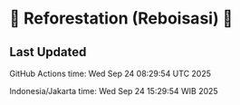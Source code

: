 
# 🌳 Reforestation (Reboisasi) 🌲

## Last Updated

GitHub Actions time: Wed Sep 24 08:29:54 UTC 2025

Indonesia/Jakarta time: Wed Sep 24 15:29:54 WIB 2025
